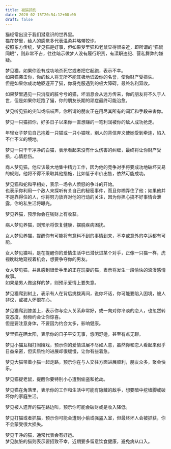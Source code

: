 ```yaml
---
title: 被猫抓伤
date: 2020-02-15T20:54:12+08:00
draft: false
---
```


猫经常出没于我们潜意识的世界里。<br>
猫在梦里，给人的感觉多代表温柔并略带狡诈。<br>
按照东方传统，梦见猫是好事，但如果梦里猫和老鼠显得很亲近，即所谓的“猫鼠同眠”，则非常不吉，往往暗示做梦人没有履行职责，有渎职违纪、营私舞弊的嫌疑。<br>



梦见猫，如果你没有成功地杀死它或者把它起跑，表示不幸。<br>
如果猫袭击你，你的敌人将无所不能其极地诋毁你的名誉，使你财产受损失。<br>
但是如果你成功地驱逐开了猫，你将克服遇到的极大障碍，最终名利双收。<br>



如果梦里遇见一只消瘦的脏兮兮的猫，坏消息会从远方传来，你的朋友将不久于人世，但是如果你赶跑了猫，你的朋友长期的顽症最终可能治愈。<br>



梦见听见猫的尖叫或喵喵声，你所谓的朋友正在用尽其所有的词汇和手段来害你。<br>



梦见一只猫抓你，好多日子以来你一直想赚的一笔利润被你的敌人成功抢走。<br>



年轻女子梦见自己抱着一只猫或一只小猫咪，别人的背信弃义使她受到牵连，陷入不仁不义的境地。<br>



梦见一只干干净净的白猫，表示看起来没有什么伤害的纠缠，最终将让你财产受损，心情悲伤。<br>



商人梦见猫，他应该最大地集中精力工作，因为他的竞争对手将要成功地破坏交易的规则，他将不得不采取其他措施，比如低于市价出售，依然可能成功。<br>



梦见猫和蛇和平相处，表示一场令人愤怒的争斗的开始。<br>
也表示你利用一个敌人来探听有关自己的秘密事件，而且你糊弄住了他；如果他并不是靠得住的人，你将努力放弃对他的行动的关注，因为你担心搞不好事情会泄露，你的私生活将曝光。<br>



梦见养猫，预示你会在钱财上有收获。<br>



病人梦见养猫，则预示将恢复健康，摆脱疾病困扰。<br>



女人梦见养猫，提醒你有可能将有意料不到的事情到来，不幸或意外的幸运都有可能。<br>



女人梦见猫叫，是在提醒你的爱情生活中已潜伏进某个对手，正像一只猫一样，虎视眈眈地窥视着机会，想要争夺你的男友。<br>



女人梦见猫，并且感到很爱手里的正在玩耍的猫，表示将发生一段愉快的浪漫感情故事。<br>
如果是男人做这样的梦，则预示爱情上要失意。<br>



梦见猫爬到树上，表示有人在背后挑拨离间，说你坏话，你可能要陷入困境，被人非议，或被人怀恨在心。<br>



梦见猫爬到膝盖上，表示你与恋人关系非常好，或一向对你冷淡的恋人，也忽然转变态度，频频约会让你惊喜。<br>
但是要注意身体，不要因为约会太多，影响健康。<br>



梦里猫在晒太阳，表示你的日子平安无事，悠闲舒适，甚至有点无聊。<br>



梦见小猫互相打闹嬉戏，预示你的爱情进展不尽如人意，虽然你和恋人看起来似乎日益亲密，但实质性的进展却很缓慢，让你有些着急。<br>



梦见大猫带着小猫一起走路，预示你在与人交往方面进展顺利，朋友众多，聚会快乐。<br>



梦见猫捉老鼠，提醒你要特别小心遭到偷盗和抢劫。<br>



梦见猫在角落里，表示你的工作和生活中可能有隐藏的敌手，想要暗中挖墙脚或破坏你的家庭生活。<br>



梦见被人遗弃的猫在路边叫，预示你可能会破财或是收入降低。<br>



梦见打猫或者抓猫，预示你可能会遭到小偷或强盗入室，但最终坏人会被抓获，你不会蒙受很大损失。<br>



梦见干净的猫，通常代表会有好运。<br>
梦见肮脏的猫则表示要招致不幸，近期要多留意饮食健康，避免病从口入。<br>
